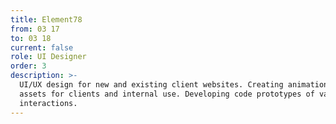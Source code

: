 ```yaml
---
title: Element78
from: 03 17
to: 03 18
current: false
role: UI Designer
order: 3
description: >-
  UI/UX design for new and existing client websites. Creating animations and
  assets for clients and internal use. Developing code prototypes of various
  interactions.
---
```


